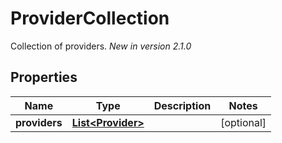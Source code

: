 

# ProviderCollection

Collection of providers.  *New in version 2.1.0* 

## Properties

| Name | Type | Description | Notes |
|------------ | ------------- | ------------- | -------------|
|**providers** | [**List&lt;Provider&gt;**](Provider.md) |  |  [optional] |



